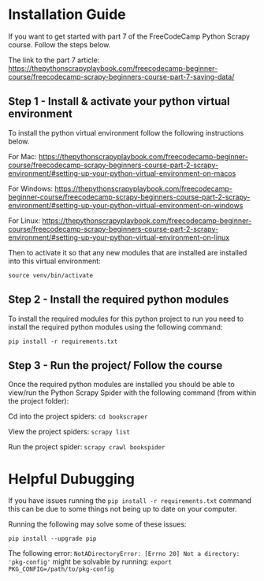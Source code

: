 # Installation Guide
If you want to get started with part 7 of the FreeCodeCamp Python Scrapy course. Follow the steps below.

The link to the part 7 article: 
https://thepythonscrapyplaybook.com/freecodecamp-beginner-course/freecodecamp-scrapy-beginners-course-part-7-saving-data/


## Step 1 - Install & activate your python virtual environment
To install the python virtual environment follow the following instructions below.

For Mac: https://thepythonscrapyplaybook.com/freecodecamp-beginner-course/freecodecamp-scrapy-beginners-course-part-2-scrapy-environment/#setting-up-your-python-virtual-environment-on-macos

For Windows: https://thepythonscrapyplaybook.com/freecodecamp-beginner-course/freecodecamp-scrapy-beginners-course-part-2-scrapy-environment/#setting-up-your-python-virtual-environment-on-windows 

For Linux: https://thepythonscrapyplaybook.com/freecodecamp-beginner-course/freecodecamp-scrapy-beginners-course-part-2-scrapy-environment/#setting-up-your-python-virtual-environment-on-linux

Then to activate it so that any new modules that are installed are installed into this virtual environment:

`source venv/bin/activate`



## Step 2 - Install the required python modules
To install the required modules for this python project to run you need to install the required python modules using the following command:

`pip install -r requirements.txt`


## Step 3 - Run the project/ Follow the course
Once the required python modules are installed you should be able to view/run the Python Scrapy Spider with the following command (from within the project folder):

Cd into the project spiders: `cd bookscraper`

View the project spiders: `scrapy list`

Run the project spider: `scrapy crawl bookspider`



# Helpful Dubugging 
If you have issues running the `pip install -r requirements.txt` command this can be due to some things not being up to date on your computer. 

Running the following may solve some of these issues:

`pip install --upgrade pip`

The following error: `NotADirectoryError: [Errno 20] Not a directory: 'pkg-config'` might be solvable by running:
`export PKG_CONFIG=/path/to/pkg-config`